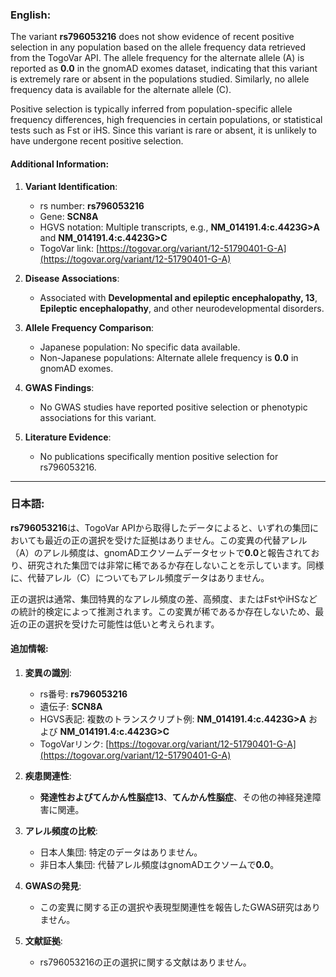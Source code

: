 ### English:
The variant **rs796053216** does not show evidence of recent positive selection in any population based on the allele frequency data retrieved from the TogoVar API. The allele frequency for the alternate allele (A) is reported as **0.0** in the gnomAD exomes dataset, indicating that this variant is extremely rare or absent in the populations studied. Similarly, no allele frequency data is available for the alternate allele (C). 

Positive selection is typically inferred from population-specific allele frequency differences, high frequencies in certain populations, or statistical tests such as Fst or iHS. Since this variant is rare or absent, it is unlikely to have undergone recent positive selection.

#### Additional Information:
1. **Variant Identification**:
   - rs number: **rs796053216**
   - Gene: **SCN8A**
   - HGVS notation: Multiple transcripts, e.g., **NM_014191.4:c.4423G>A** and **NM_014191.4:c.4423G>C**
   - TogoVar link: [https://togovar.org/variant/12-51790401-G-A](https://togovar.org/variant/12-51790401-G-A)

2. **Disease Associations**:
   - Associated with **Developmental and epileptic encephalopathy, 13**, **Epileptic encephalopathy**, and other neurodevelopmental disorders.

3. **Allele Frequency Comparison**:
   - Japanese population: No specific data available.
   - Non-Japanese populations: Alternate allele frequency is **0.0** in gnomAD exomes.

4. **GWAS Findings**:
   - No GWAS studies have reported positive selection or phenotypic associations for this variant.

5. **Literature Evidence**:
   - No publications specifically mention positive selection for rs796053216.

---

### 日本語:
**rs796053216**は、TogoVar APIから取得したデータによると、いずれの集団においても最近の正の選択を受けた証拠はありません。この変異の代替アレル（A）のアレル頻度は、gnomADエクソームデータセットで**0.0**と報告されており、研究された集団では非常に稀であるか存在しないことを示しています。同様に、代替アレル（C）についてもアレル頻度データはありません。

正の選択は通常、集団特異的なアレル頻度の差、高頻度、またはFstやiHSなどの統計的検定によって推測されます。この変異が稀であるか存在しないため、最近の正の選択を受けた可能性は低いと考えられます。

#### 追加情報:
1. **変異の識別**:
   - rs番号: **rs796053216**
   - 遺伝子: **SCN8A**
   - HGVS表記: 複数のトランスクリプト例: **NM_014191.4:c.4423G>A** および **NM_014191.4:c.4423G>C**
   - TogoVarリンク: [https://togovar.org/variant/12-51790401-G-A](https://togovar.org/variant/12-51790401-G-A)

2. **疾患関連性**:
   - **発達性およびてんかん性脳症13**、**てんかん性脳症**、その他の神経発達障害に関連。

3. **アレル頻度の比較**:
   - 日本人集団: 特定のデータはありません。
   - 非日本人集団: 代替アレル頻度はgnomADエクソームで**0.0**。

4. **GWASの発見**:
   - この変異に関する正の選択や表現型関連性を報告したGWAS研究はありません。

5. **文献証拠**:
   - rs796053216の正の選択に関する文献はありません。

